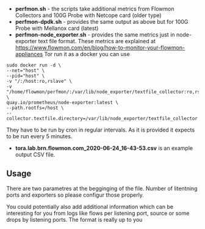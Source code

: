 - **perfmon.sh** - the scripts take additional metrics from Flowmon Collectors and 100G Probe with Netcope card (older type)
- **perfmon-dpdk.sh** - provides the same output as above but for 100G Probe with Mellanox card (latest)
- **perfmon-node_exporter.sh** - provides the same metrics just in node-exporter text file format. These metrics are explained at https://www.flowmon.com/en/blog/how-to-monitor-your-flowmon-appliances
Tor run it as a docker you can use 
```
sudo docker run -d \
--net="host" \
--pid="host" \
-v "/:/host:ro,rslave" \
-v "/home/flowmon/perfmon/:/var/lib/node_exporter/textfile_collector:ro,rslave" \
quay.io/prometheus/node-exporter:latest \
--path.rootfs=/host \
--collector.textfile.directory=/var/lib/node_exporter/textfile_collector
```
They have to be run by cron in regular intervals. As it is provided it expects to be run every 5 minutes.
- **tora.lab.brn.flowmon.com_2020-06-24_16-43-53.csv** is an example output CSV file.

## Usage
There are two parametres at the begginging of the file. Number of litentning ports and exporters so please configur those properly.

You could potentially also add additional information which can be interesting for you from logs like flows per listening port, source or some drops by listening ports. The format is really up to you   
